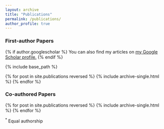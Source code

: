 ```yaml
---
layout: archive
title: "Publications"
permalink: /publications/
author_profile: true
---
```


### First-author Papers

{% if author.googlescholar %}
  You can also find my articles on <u><a href="{{author.googlescholar}}">my Google Scholar profile</a>.</u>
{% endif %}

{% include base_path %}

{% for post in site.publications reversed %}
  {% include archive-single.html %}
{% endfor %}

### Co-authored Papers

{% for post in site.publications reversed %}
  {% include archive-single.html %}
{% endfor %}

<sup>*</sup> Equal authorship

